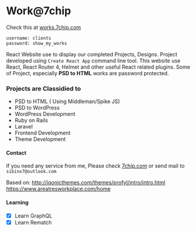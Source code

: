 # Work@7chip 

Check this at [works.7chip.com](http://works.7chip.com)


```
username: clients 
password: show_my_works
```

React Website use to display our completed Projects, Designs. Project developed using `Create React App` command line tool.
This website use React, React Router 4, Helmet and other useful React related plugins. Some of Project, especially 
**PSD to HTML** works are password protected.


### Projects are Classidied to 

- PSD to HTML ( Using Middleman/Spike JS)
- PSD to WordPress 
- WordPress Development 
- Ruby on Rails 
- Laravel 
- Frontend Development 
- Theme Development 


#### Contact 

If you need any service from me, Please check [7chip.com](http://www.7chip.com) or send mail to `sibinx7@outlook.com`

Based on: 
http://iqonicthemes.com/themes/profyl/intro/intro.html
https://www.areatresworkplace.com/home



#### Learning 

- [X] Learn GraphQL 
- [X] Learn Rematch
